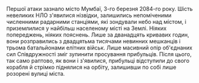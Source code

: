 Першої атаки зазнало місто Мумбаї, 3-го березня 2084-го року. Шість
невеликих НЛО з'явилися нізвідки, залишились непоміченими численними
радарними станціями, які зондували небо над містом, і приземлилися у
найбільш населеному місті на Землі. Ніяких попереджень, ніяких пояснень.
Лише за дванадцять кривавих годин, вони розправились з двадцятьма
тисячами невинних мешканців і трьома батальйонами елітних військ. Лише
масивний опір об'єднаних сил Співдружності зміг зупинити просування
прибульців. Після цього, так само раптово, як вони і з'явилися,
прибульці відступили до свого корабля й стрімко піднялися на орбіту,
залишивши по собі лише розорені вулиці міста.
